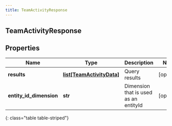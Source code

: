 ```yaml
---
title: TeamActivityResponse
---
```

## TeamActivityResponse

## Properties

|Name | Type | Description | Notes|
|------------ | ------------- | ------------- | -------------|
| **results** | [**list[TeamActivityData]**](TeamActivityData.html) | Query results | [optional] |
| **entity_id_dimension** | **str** | Dimension that is used as an entityId | [optional] |
{: class="table table-striped"}


